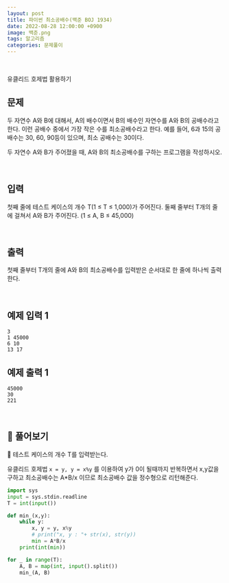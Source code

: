 ```yaml
---
layout: post
title: 파이썬 최소공배수(백준 BOJ 1934)
date: 2022-08-28 12:00:00 +0900
image: 백준.png
tags: 알고리즘
categories: 문제풀이
---
```


<br>

유클리드 호제법 활용하기

## 문제

두 자연수 A와 B에 대해서, A의 배수이면서 B의 배수인 자연수를 A와 B의 공배수라고 한다. 이런 공배수 중에서 가장 작은 수를 최소공배수라고 한다. 예를 들어, 6과 15의 공배수는 30, 60, 90등이 있으며, 최소 공배수는 30이다.

두 자연수 A와 B가 주어졌을 때, A와 B의 최소공배수를 구하는 프로그램을 작성하시오.

<br>

## 입력

첫째 줄에 테스트 케이스의 개수 T(1 ≤ T ≤ 1,000)가 주어진다. 둘째 줄부터 T개의 줄에 걸쳐서 A와 B가 주어진다. (1 ≤ A, B ≤ 45,000)

<br>

## 출력

첫째 줄부터 T개의 줄에 A와 B의 최소공배수를 입력받은 순서대로 한 줄에 하나씩 출력한다.

<br>

## 예제 입력 1

```
3
1 45000
6 10
13 17
```

## 예제 출력 1

```
45000
30
221
```

<br>

## 📝 풀어보기

📌 테스트 케이스의 개수 T를 입력받는다.

유클리드 호제법 `x = y, y = x%y` 를 이용하여 y가 0이 될때까지 반복하면서 x,y값을 구하고 최소공배수는 A*B/x 이므로 최소공배수 값을 정수형으로 리턴해준다.  

``` python
import sys
input = sys.stdin.readline
T = int(input())

def min_(x,y):
    while y:
        x, y = y, x%y
        # print("x, y : "+ str(x), str(y))
        min = A*B/x
    print(int(min))

for _ in range(T):
    A, B = map(int, input().split())
    min_(A, B)
```

